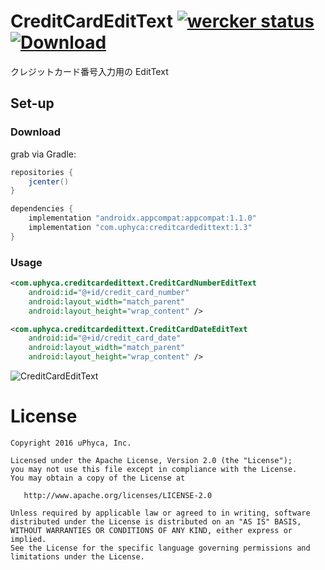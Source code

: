 # CreditCardEditText [![wercker status](https://app.wercker.com/status/319dd3cd582ba9487016f3679c48b60e/s/master "wercker status")](https://app.wercker.com/project/bykey/319dd3cd582ba9487016f3679c48b60e) [ ![Download](https://api.bintray.com/packages/uphyca/maven/creditcardedittext/images/download.svg) ](https://bintray.com/uphyca/maven/creditcardedittext/)
クレジットカード番号入力用の EditText

## Set-up

### Download
grab via Gradle:
```groovy
repositories {
    jcenter()
}

dependencies {
    implementation "androidx.appcompat:appcompat:1.1.0"
    implementation "com.uphyca:creditcardedittext:1.3"
}
```


### Usage

```xml
<com.uphyca.creditcardedittext.CreditCardNumberEditText
    android:id="@+id/credit_card_number"
    android:layout_width="match_parent"
    android:layout_height="wrap_content" />

<com.uphyca.creditcardedittext.CreditCardDateEditText
    android:id="@+id/credit_card_date"
    android:layout_width="match_parent"
    android:layout_height="wrap_content" />
```


![CreditCardEditText](CreditCardEditText.gif)

# License

    Copyright 2016 uPhyca, Inc.

    Licensed under the Apache License, Version 2.0 (the "License");
    you may not use this file except in compliance with the License.
    You may obtain a copy of the License at

       http://www.apache.org/licenses/LICENSE-2.0

    Unless required by applicable law or agreed to in writing, software
    distributed under the License is distributed on an "AS IS" BASIS,
    WITHOUT WARRANTIES OR CONDITIONS OF ANY KIND, either express or implied.
    See the License for the specific language governing permissions and
    limitations under the License.
